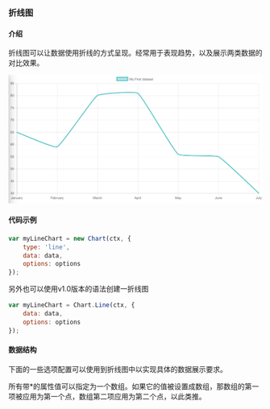 ### 折线图

<span id="Introduction"></span>
#### 介绍

折线图可以让数据使用折线的方式呈现。经常用于表现趋势，以及展示两类数据的对比效果。

![](/assets/line-chart@2x.png)

<span id="ExampleUsage"></span>
#### 代码示例
```javascript
var myLineChart = new Chart(ctx, {
    type: 'line',
    data: data,
    options: options
});
```

另外也可以使用v1.0版本的语法创建一折线图
```javascript
var myLineChart = Chart.Line(ctx, {
    data: data,
    options: options
});
```

<span id="DatasetStructure"></span>
#### 数据结构
下面的一些选项配置可以使用到折线图中以实现具体的数据展示要求。

所有带*的属性值可以指定为一个数组。如果它的值被设置成数组，那数组的第一项被应用为第一个点，数组第二项应用为第二个点，以此类推。





